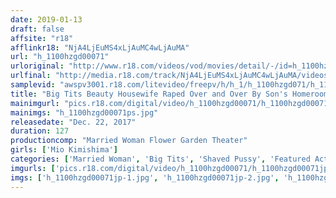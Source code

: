 ```yaml
---
date: 2019-01-13
draft: false
affsite: "r18"
afflinkr18: "NjA4LjEuMS4xLjAuMC4wLjAuMA"
url: "h_1100hzgd00071"
urloriginal: "http://www.r18.com/videos/vod/movies/detail/-/id=h_1100hzgd00071"
urlfinal: "http://media.r18.com/track/NjA4LjEuMS4xLjAuMC4wLjAuMA/videos/vod/movies/detail/-/id=h_1100hzgd00071"
samplevid: "awspv3001.r18.com/litevideo/freepv/h/h_1/h_1100hzgd071/h_1100hzgd071_dmb_w.mp4"
title: "Big Tits Beauty Housewife Raped Over and Over By Son's Homeroom Teacher After Legendary No.1 Soapland Sex Worker Past Revealed"
mainimgurl: "pics.r18.com/digital/video/h_1100hzgd00071/h_1100hzgd00071ps.jpg"
mainimgs: "h_1100hzgd00071ps.jpg"
releasedate: "Dec. 22, 2017"
duration: 127
productioncomp: "Married Woman Flower Garden Theater"
girls: ['Mio Kimishima']
categories: ['Married Woman', 'Big Tits', 'Shaved Pussy', 'Featured Actress', 'Drama', 'Creampie', 'Lotion', 'Hi-Def']
imgurls: ['pics.r18.com/digital/video/h_1100hzgd00071/h_1100hzgd00071jp-1.jpg', 'pics.r18.com/digital/video/h_1100hzgd00071/h_1100hzgd00071jp-2.jpg', 'pics.r18.com/digital/video/h_1100hzgd00071/h_1100hzgd00071jp-3.jpg', 'pics.r18.com/digital/video/h_1100hzgd00071/h_1100hzgd00071jp-4.jpg', 'pics.r18.com/digital/video/h_1100hzgd00071/h_1100hzgd00071jp-5.jpg', 'pics.r18.com/digital/video/h_1100hzgd00071/h_1100hzgd00071jp-6.jpg', 'pics.r18.com/digital/video/h_1100hzgd00071/h_1100hzgd00071jp-7.jpg', 'pics.r18.com/digital/video/h_1100hzgd00071/h_1100hzgd00071jp-8.jpg', 'pics.r18.com/digital/video/h_1100hzgd00071/h_1100hzgd00071jp-9.jpg', 'pics.r18.com/digital/video/h_1100hzgd00071/h_1100hzgd00071jp-10.jpg', 'pics.r18.com/digital/video/h_1100hzgd00071/h_1100hzgd00071jp-11.jpg', 'pics.r18.com/digital/video/h_1100hzgd00071/h_1100hzgd00071jp-12.jpg', 'pics.r18.com/digital/video/h_1100hzgd00071/h_1100hzgd00071jp-13.jpg', 'pics.r18.com/digital/video/h_1100hzgd00071/h_1100hzgd00071jp-14.jpg', 'pics.r18.com/digital/video/h_1100hzgd00071/h_1100hzgd00071jp-15.jpg', 'pics.r18.com/digital/video/h_1100hzgd00071/h_1100hzgd00071jp-16.jpg', 'pics.r18.com/digital/video/h_1100hzgd00071/h_1100hzgd00071jp-17.jpg', 'pics.r18.com/digital/video/h_1100hzgd00071/h_1100hzgd00071jp-18.jpg', 'pics.r18.com/digital/video/h_1100hzgd00071/h_1100hzgd00071jp-19.jpg', 'pics.r18.com/digital/video/h_1100hzgd00071/h_1100hzgd00071jp-20.jpg']
imgs: ['h_1100hzgd00071jp-1.jpg', 'h_1100hzgd00071jp-2.jpg', 'h_1100hzgd00071jp-3.jpg', 'h_1100hzgd00071jp-4.jpg', 'h_1100hzgd00071jp-5.jpg', 'h_1100hzgd00071jp-6.jpg', 'h_1100hzgd00071jp-7.jpg', 'h_1100hzgd00071jp-8.jpg', 'h_1100hzgd00071jp-9.jpg', 'h_1100hzgd00071jp-10.jpg', 'h_1100hzgd00071jp-11.jpg', 'h_1100hzgd00071jp-12.jpg', 'h_1100hzgd00071jp-13.jpg', 'h_1100hzgd00071jp-14.jpg', 'h_1100hzgd00071jp-15.jpg', 'h_1100hzgd00071jp-16.jpg', 'h_1100hzgd00071jp-17.jpg', 'h_1100hzgd00071jp-18.jpg', 'h_1100hzgd00071jp-19.jpg', 'h_1100hzgd00071jp-20.jpg']
---
```

